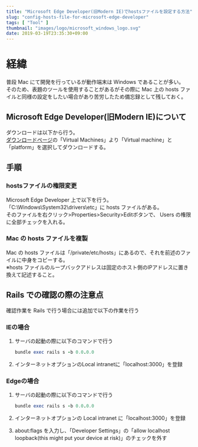 ```yaml
---
title: "Microsoft Edge Developer(旧Modern IE)でhostsファイルを設定する方法"
slug: "config-hosts-file-for-microsoft-edge-developer"
tags: [ "Tool" ]
thumbnail: "images/logo/microsoft_windows_logo.svg"
date: 2019-03-19T23:35:30+09:00
---
```


# 経緯

普段 Mac にて開発を行っているが動作端末は Windows であることが多い。  
そのため、表題のツールを使用することがあるがその際に Mac 上の hosts ファイルと同様の設定をしたい場合があり苦労したため備忘録として残しておく。

## Microsoft Edge Developer(旧Modern IE)について

ダウンロードは以下から行う。  
[ダウンロードページ](https://developer.microsoft.com/en-us/microsoft-edge/)の「Virtual Machines」より「Virtual machine」と「platform」を選択してダウンロードする。

## 手順

### hostsファイルの権限変更

Microsoft Edge Developer 上で以下を行う。  
「C:\\Windows\\System32\\drivers\\etc」に hosts ファイルがある。  
そのファイルを右クリック>Properties>Security>Editボタンで、 Users の権限に全部チェックを入れる。

### Mac の hosts ファイルを複製

Mac の hosts ファイルは「/private/etc/hosts」にあるので、それを前述のファイルに中身をコピーする。  
※hosts ファイルのループバックアドレスは固定のホスト側のIPアドレスに置き換えて記述すること。

## Rails での確認の際の注意点

確認作業を Rails で行う場合には追加で以下の作業を行う

### IEの場合

1. サーバの起動の際に以下のコマンドで行う

    ```rb
    bundle exec rails s -b 0.0.0.0
    ```

2. インターネットオプションのLocal intranetに「localhost:3000」を登録

### Edgeの場合

1. サーバの起動の際に以下のコマンドで行う

    ```rb
    bundle exec rails s -b 0.0.0.0
    ```

2. インターネットオプションの Local intranet に「localhost:3000」を登録

3. about:flags を入力し、「Developer Settings」の「allow localhost loopback(this might put your device at risk)」のチェックを外す
